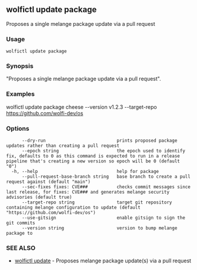 ## wolfictl update package

Proposes a single melange package update via a pull request

### Usage

```
wolfictl update package
```

### Synopsis

"Proposes a single melange package update via a pull request".

### Examples

wolfictl update package cheese --version v1.2.3 --target-repo https://github.com/wolfi-dev/os

### Options

```
      --dry-run                           prints proposed package updates rather than creating a pull request
      --epoch string                      the epoch used to identify fix, defaults to 0 as this command is expected to run in a release pipeline that's creating a new version so epoch will be 0 (default "0")
  -h, --help                              help for package
      --pull-request-base-branch string   base branch to create a pull request against (default "main")
      --sec-fixes fixes: CVE###           checks commit messages since last release, for fixes: CVE### and generates melange security advisories (default true)
      --target-repo string                target git repository containing melange configuration to update (default "https://github.com/wolfi-dev/os")
      --use-gitsign                       enable gitsign to sign the git commits
      --version string                    version to bump melange package to
```

### SEE ALSO

* [wolfictl update](wolfictl_update.md)	 - Proposes melange package update(s) via a pull request

